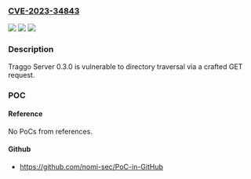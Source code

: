 ### [CVE-2023-34843](https://cve.mitre.org/cgi-bin/cvename.cgi?name=CVE-2023-34843)
![](https://img.shields.io/static/v1?label=Product&message=n%2Fa&color=blue)
![](https://img.shields.io/static/v1?label=Version&message=n%2Fa&color=blue)
![](https://img.shields.io/static/v1?label=Vulnerability&message=n%2Fa&color=brighgreen)

### Description

Traggo Server 0.3.0 is vulnerable to directory traversal via a crafted GET request.

### POC

#### Reference
No PoCs from references.

#### Github
- https://github.com/nomi-sec/PoC-in-GitHub

